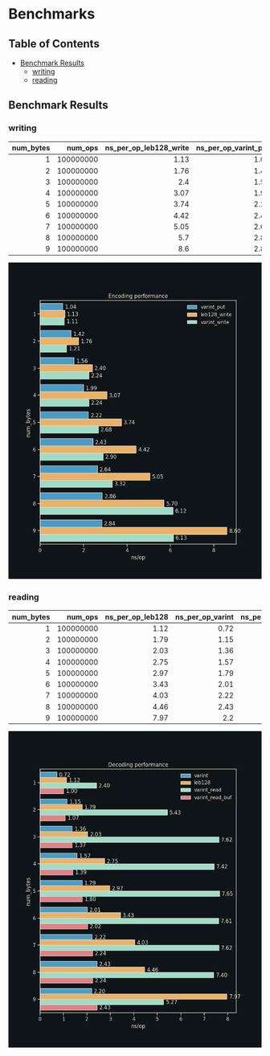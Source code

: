 # Benchmarks

## Table of Contents

- [Benchmark Results](#benchmark-results)
  - [writing](#writing)
  - [reading](#reading)

## Benchmark Results

### writing

| num_bytes |   num_ops | ns_per_op_leb128_write | ns_per_op_varint_put | ns_per_op_varint_write |
| --------: | --------: | ---------------------: | -------------------: | ---------------------: |
|         1 | 100000000 |                   1.13 |                 1.04 |                   1.11 |
|         2 | 100000000 |                   1.76 |                 1.42 |                   1.21 |
|         3 | 100000000 |                    2.4 |                 1.56 |                   2.24 |
|         4 | 100000000 |                   3.07 |                 1.99 |                   2.24 |
|         5 | 100000000 |                   3.74 |                 2.22 |                   2.68 |
|         6 | 100000000 |                   4.42 |                 2.43 |                    2.9 |
|         7 | 100000000 |                   5.05 |                 2.64 |                   3.32 |
|         8 | 100000000 |                    5.7 |                 2.86 |                   6.12 |
|         9 | 100000000 |                    8.6 |                 2.84 |                   6.13 |

<img src="encoding.png" alt="encoding" width="600"/>

### reading

|   num_bytes |   num_ops |   ns_per_op_leb128 |   ns_per_op_varint |   ns_per_op_varint_read |   ns_per_op_varint_read_buf |
|------------:|----------:|-------------------:|-------------------:|------------------------:|----------------------------:|
|           1 | 100000000 |               1.12 |               0.72 |                    2.4  |                        1    |
|           2 | 100000000 |               1.79 |               1.15 |                    5.43 |                        1.07 |
|           3 | 100000000 |               2.03 |               1.36 |                    7.62 |                        1.37 |
|           4 | 100000000 |               2.75 |               1.57 |                    7.42 |                        1.39 |
|           5 | 100000000 |               2.97 |               1.79 |                    7.65 |                        1.8  |
|           6 | 100000000 |               3.43 |               2.01 |                    7.61 |                        2.02 |
|           7 | 100000000 |               4.03 |               2.22 |                    7.62 |                        2.24 |
|           8 | 100000000 |               4.46 |               2.43 |                    7.4  |                        2.24 |
|           9 | 100000000 |               7.97 |               2.2  |                    5.27 |                        2.43 |

<img src="decoding.png" alt="decoding" width="600"/>